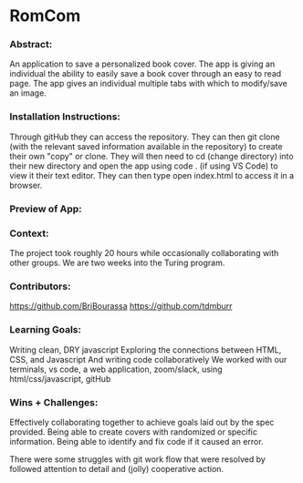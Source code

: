 # RomCom  

### Abstract:
[//]: <> (Briefly describe what you built and its features. What problem is the app solving? How does this application solve that problem?)
An application to save a personalized book cover. The app is giving an individual the ability to easily save a book cover through an easy to read page. The app gives an individual multiple tabs with which to modify/save an image.

### Installation Instructions:
[//]: <> (What steps does a person have to take to get your app cloned down and running?)
Through gitHub they can access the repository. They can then git clone (with the relevant saved information available in the repository) to create their own "copy" or clone. They will then need to cd (change directory) into their new directory and open the app using code . (if using VS Code) to view it their text editor. They can then type open index.html to access it in a browser.

### Preview of App:
[//]: <> (Provide ONE gif or screenshot of your application - choose the "coolest" piece of functionality to show off.)


### Context:
[//]: <> (Give some context for the project here. How long did you have to work on it? How far into the Turing program are you?) 
The project took roughly 20 hours while occasionally collaborating with other groups. We are two weeks into the Turing program.

### Contributors:
[//]: <> (Who worked on this application? Link to their GitHubs.)
https://github.com/BriBourassa
https://github.com/tdmburr

### Learning Goals:
[//]: <> (What were the learning goals of this project? What tech did you work with?)
Writing clean, DRY javascript
Exploring the connections between HTML, CSS, and Javascript
And writing code collaboratively
We worked with our terminals, vs code, a web application, zoom/slack, using html/css/javascript, gitHub

### Wins + Challenges:
[//]: <> (What are 2-3 wins you have from this project? What were some challenges you faced - and how did you get over them?)
Effectively collaborating together to achieve goals laid out by the spec provided.
Being able to create covers with randomized or specific information. 
Being able to identify and fix code if it caused an error.

There were some struggles with git work flow that were resolved by followed attention to detail and (jolly) cooperative action.
